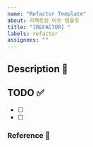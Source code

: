 ```yaml
---
name: "Refactor Template"
about: 리팩토링 이슈 템플릿
title: "[REFACTOR] "
labels: refactor
assignees: ""
---
```


## Description 💭

## TODO ✅

- [ ]
- [ ]

### Reference 🔎
